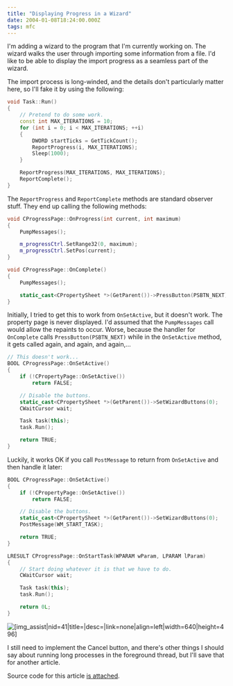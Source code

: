 ```yaml
---
title: "Displaying Progress in a Wizard"
date: 2004-01-08T18:24:00.000Z
tags: mfc
---
```

I'm adding a wizard to the program that I'm currently working on. The wizard walks the user through importing some information from a file. I'd like to be able to display the import progress as a seamless part of the wizard.

The import process is long-winded, and the details don't particularly matter here, so I'll fake it by using the following:

```c++
void Task::Run()
{
	// Pretend to do some work.
	const int MAX_ITERATIONS = 10;
	for (int i = 0; i < MAX_ITERATIONS; ++i)
	{
		DWORD startTicks = GetTickCount();
		ReportProgress(i, MAX_ITERATIONS);
		Sleep(1000);
	}

	ReportProgress(MAX_ITERATIONS, MAX_ITERATIONS);
	ReportComplete();
}
```

The `ReportProgress` and `ReportComplete` methods are standard observer stuff. They end up calling the following methods:

```c++
void CProgressPage::OnProgress(int current, int maximum)
{
	PumpMessages();

	m_progressCtrl.SetRange32(0, maximum);
	m_progressCtrl.SetPos(current);
}

void CProgressPage::OnComplete()
{
	PumpMessages();

	static_cast<CPropertySheet *>(GetParent())->PressButton(PSBTN_NEXT);
}
```

Initially, I tried to get this to work from `OnSetActive`, but it doesn't work. The property page is never displayed. I'd assumed that the `PumpMessages` call would allow the repaints to occur. Worse, because the handler for `OnComplete` calls `PressButton(PSBTN_NEXT)` while in the `OnSetActive` method, it gets called again, and again, and again,...

```c++
// This doesn't work...
BOOL CProgressPage::OnSetActive()
{
	if (!CPropertyPage::OnSetActive())
		return FALSE;

	// Disable the buttons.
	static_cast<CPropertySheet *>(GetParent())->SetWizardButtons(0);
	CWaitCursor wait;

	Task task(this);
	task.Run();

	return TRUE;
}
```

Luckily, it works OK if you call `PostMessage` to return from `OnSetActive` and then handle it later:

```c++
BOOL CProgressPage::OnSetActive()
{
	if (!CPropertyPage::OnSetActive())
		return FALSE;

	// Disable the buttons.
	static_cast<CPropertySheet *>(GetParent())->SetWizardButtons(0);
	PostMessage(WM_START_TASK);

	return TRUE;
}

LRESULT CProgressPage::OnStartTask(WPARAM wParam, LPARAM lParam)
{
	// Start doing whatever it is that we have to do.
	CWaitCursor wait;

	Task task(this);
	task.Run();

	return 0L;
}
```

![[img_assist|nid=41|title=|desc=|link=none|align=left|width=640|height=496]](/broken-image-link-41)

I still need to implement the Cancel button, and there's other things I should say about running long processes in the
foreground thread, but I'll save that for another article.

Source code for this article [is attached](/no-its-not).
